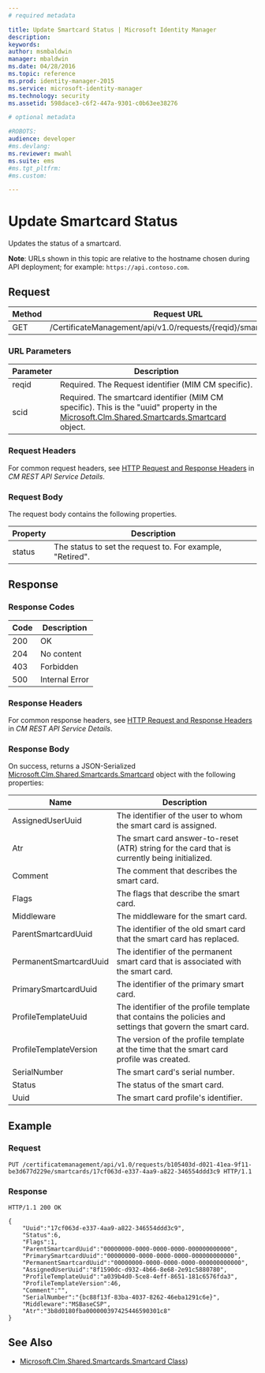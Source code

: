 ```yaml
---
# required metadata

title: Update Smartcard Status | Microsoft Identity Manager
description:
keywords:
author: msmbaldwin
manager: mbaldwin
ms.date: 04/28/2016
ms.topic: reference
ms.prod: identity-manager-2015
ms.service: microsoft-identity-manager
ms.technology: security
ms.assetid: 598dace3-c6f2-447a-9301-c0b63ee38276

# optional metadata

#ROBOTS:
audience: developer
#ms.devlang:
ms.reviewer: mwahl
ms.suite: ems
#ms.tgt_pltfrm:
#ms.custom:

---
```


# Update Smartcard Status
Updates the status of a smartcard.

**Note**: URLs shown in this topic are relative to the hostname chosen during API deployment; for example: `https://api.contoso.com`.
## Request


Method  |Request URL  
---------|---------
GET     |/CertificateManagement/api/v1.0/requests/{reqid}/smartcards/{scid}

### URL Parameters
Parameter | Description
---------|------------
reqid | Required. The Request identifier (MIM CM specific).
scid | Required. The smartcard identifier (MIM CM specific). This is the "uuid" property in the [Microsoft.Clm.Shared.Smartcards.Smartcard](http://msdn.microsoft.com/library/microsoft.clm.shared.smartcards.smartcard.aspx) object.

### Request Headers
For common request headers, see [HTTP Request and Response Headers](certificate-management-rest-api-service-details.md#http-request-and-response-headers) in *CM REST API Service Details*.
### Request Body
The request body contains the following properties.

Property | Description
---------|-----------
status | The status to set the request to. For example, "Retired".


## Response
### Response Codes
Code  |Description  
---------|---------
200     | OK
204 | No content
403 | Forbidden
500 | Internal Error

### Response Headers
For common response headers, see [HTTP Request and Response Headers](certificate-management-rest-api-service-details.md#http-request-and-response-headers) in *CM REST API Service Details*.
### Response Body
On success, returns a JSON-Serialized [Microsoft.Clm.Shared.Smartcards.Smartcard](http://msdn.microsoft.com/library/microsoft.clm.shared.smartcards.smartcard.aspx) object with the following properties:

Name | Description
-----|-----------
AssignedUserUuid | The identifier of the user to whom the smart card is assigned.
Atr | The smart card answer-to-reset (ATR) string for the card that is currently being initialized.
Comment | The comment that describes the smart card.
Flags | The flags that describe the smart card.
Middleware | The middleware for the smart card.
ParentSmartcardUuid | The identifier of the old smart card that the smart card has replaced.
PermanentSmartcardUuid | The identifier of the permanent smart card that is associated with the smart card.
PrimarySmartcardUuid | The identifier of the primary smart card.
ProfileTemplateUuid | The identifier of the profile template that contains the policies and settings that govern the smart card.
ProfileTemplateVersion | The version of the profile template at the time that the smart card profile was created.
SerialNumber | The smart card's serial number.
Status | The status of the smart card.
Uuid | The smart card profile's identifier.

## Example

### Request
```
PUT /certificatemanagement/api/v1.0/requests/b105403d-d021-41ea-9f11-be3d677d229e/smartcards/17cf063d-e337-4aa9-a822-346554ddd3c9 HTTP/1.1

```
### Response
```
HTTP/1.1 200 OK

{
    "Uuid":"17cf063d-e337-4aa9-a822-346554ddd3c9",
    "Status":6,
    "Flags":1,
    "ParentSmartcardUuid":"00000000-0000-0000-0000-000000000000",
    "PrimarySmartcardUuid":"00000000-0000-0000-0000-000000000000",
    "PermanentSmartcardUuid":"00000000-0000-0000-0000-000000000000",
    "AssignedUserUuid":"8f1590dc-d932-4b66-8e68-2e91c5880780",
    "ProfileTemplateUuid":"a039b4d0-5ce8-4eff-8651-181c6576fda3",
    "ProfileTemplateVersion":46,
    "Comment":"",
    "SerialNumber":"{bc88f13f-83ba-4037-8262-46eba1291c6e}",
    "Middleware":"MSBaseCSP",
    "Atr":"3b8d0180fba000000397425446590301c8"
}
```       
## See Also

- [Microsoft.Clm.Shared.Smartcards.Smartcard Class](https://msdn.microsoft.com/library/microsoft.clm.shared.smartcards.smartcard.aspx))
